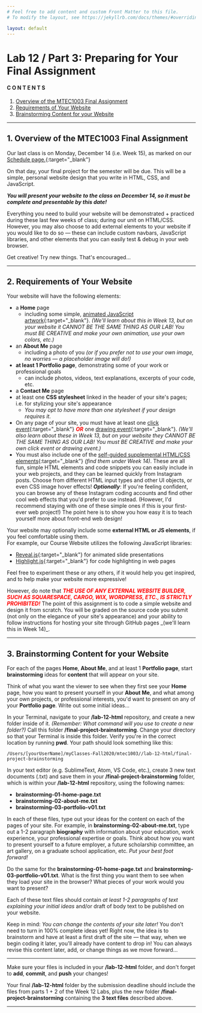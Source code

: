 ```yaml
---
# Feel free to add content and custom Front Matter to this file.
# To modify the layout, see https://jekyllrb.com/docs/themes/#overriding-theme-defaults

layout: default
---
```


# Lab 12 / Part 3: Preparing for Your Final Assignment  

#### C O N T E N T S  
1. <a href="#overview">Overview of the MTEC1003 Final Assignment</a>  
2. <a href="#req">Requirements of Your Website</a>  
3. <a href="#cont">Brainstorming Content for your Website</a>  

* * *  

<a id="overview"></a>
## 1. Overview of the MTEC1003 Final Assignment  

Our last class is on Monday, December 14 (i.e. Week 15), as marked on our [Schedule page.](https://einbahnstrasse.github.io/Goldford-MTEC1003-OL04/){:target="_blank"}  

On that day, your final project for the semester will be due. This will be a simple, personal website design that you write in HTML, CSS, and JavaScript.

**_You will present your website to the class on December 14, so it must be complete and presentable by this date!_**

Everything you need to build your website will be demonstrated + practiced during these last few weeks of class; during our unit on HTML/CSS. However, you may also choose to add external elements to your website if you would like to do so — these can include custom navbars, JavaScript libraries, and other elements that you can easily test & debug in your web browser.

Get creative! Try new things. That's encouraged...  

* * *   

<a id="req"></a>
## 2. Requirements of Your Website  

Your website will have the following elements:
* a **Home** page  
  - including some simple, [animated JavaScript artwork](https://einbahnstrasse.github.io/Goldford-MTEC1003-OL78/labs/11/animation.v02.html){:target="_blank"}. _(We'll learn about this in Week 13, but on your website it CANNOT BE THE SAME THING AS OUR LAB! You must BE CREATIVE and make your own animation, use your own colors, etc.)_  
* an **About Me** page  
  - including a photo of you _(or if you prefer not to use your own image, no worries — a placeholder image will do!)_  
* **at least 1 Portfolio page**, demonstrating some of your work or professional goals  
  - can include photos, videos, text explanations, excerpts of your code, etc.
* a **Contact Me** page  
* at least one **CSS stylesheet** linked in the header of your site's pages; i.e. for stylizing your site's appearance  
  - _You may opt to have more than one stylesheet if your design requires it._  
* On any page of your site, you must have at least one [click event](https://einbahnstrasse.github.io/Goldford-MTEC1003-OL78/labs/11/click.v02.html){:target="_blank"} <span style="color: red"><i><strong>OR</strong></i></span> one [drawing event](https://einbahnstrasse.github.io/Goldford-MTEC1003-OL78/labs/10/events.v02.html){:target="_blank"}. _(We'll also learn about these in Week 13, but on your website they CANNOT BE THE SAME THING AS OUR LAB! You must BE CREATIVE and make your own click event or drawing event.)_  
* You must also include one of the [self-guided supplemental HTML/CSS elements](https://einbahnstrasse.github.io/Goldford-MTEC1003-OL78/schedule.html#final-code-snippets){:target="_blank"} _(find them under Week 14)_. These are all fun, simple HTML elements and code snippets you can easily include in your web projects, and they can be learned quickly from Instagram posts. Choose from different HTML input types and other UI objects, or even CSS image hover effects! **_Optionally_**: If you're feeling confident, you can browse any of these Instagram coding accounts and find other cool web effects that you'd prefer to use instead. (However, I'd recommend staying with one of these simple ones if this is your first-ever web project!) The point here is to show you how easy it is to teach yourself more about front-end web design!  

Your website may optionally include some **external HTML or JS elements**, if you feel comfortable using them.  
For example, our Course Website utilizes the following JavaScript libraries:
* [Reveal.js](https://revealjs.com/){:target="_blank"} for animated slide presentations  
* [Highlight.js](https://highlightjs.org/){:target="_blank"} for code highlighting in web pages  

Feel free to experiment these or any others, if it would help you get inspired, and to help make your website more expressive!  

<p>However, do note that <span style="color: red"><i><strong>THE USE OF ANY EXTERNAL WEBSITE BUILDER, SUCH AS SQUARESPACE, CARGO, WIX, WORDPRESS, ETC., IS STRICTLY PROHIBITED!</strong></i></span> The point of this assignment is to code a simple website and design it from scratch. You will be graded on the source code you submit (not only on the elegance of your site's appearance) and your ability to follow instructions for hosting your site through GitHub pages _(we'll learn this in Week 14)_.</p>

* * *   

<a id="cont"></a>
## 3. Brainstorming Content for your Website  

For each of the pages **Home**, **About Me**, and at least 1 **Portfolio page**, start **brainstorming** ideas for **content** that will appear on your site.

Think of what you want the viewer to see when they first see your **Home** page, how you want to present yourself in your **About Me**, and what among your own projects, or professional interests, you'd want to present on any of your **Portfolio page**. Write out some initial ideas...  

In your Terminal, navigate to your **/lab-12-html** repository, and create a new folder inside of it. _(Remember: What command will you use to create a new folder?)_ Call this folder **/final-project-brainstorming**. Change your directory so that your Terminal is inside this folder. Verify you're in the correct location by running **pwd**. Your path should look something like this:

`/Users/[yourUserName]/myClasses-Fall2020/mtec1003//lab-12-html/final-project-brainstorming`

In your text editor (e.g. SublimeText, Atom, VS Code, etc.), create 3 new text documents (.txt) and save them in your **/final-project-brainstorming** folder, which is within your **/lab-12-html** repository, using the following names:
* **brainstorming-01-home-page.txt**  
* **brainstorming-02-about-me.txt**  
* **brainstorming-03-portfolio-v01.txt**  

In each of these files, type out your ideas for the content on each of the pages of your site. For example, in **brainstorming-02-about-me.txt**, type out a 1-2 paragraph **biography** with information about your education, work experience, your professional expertise or goals. Think about how you want to present yourself to a future employer, a future scholarship committee, an art gallery, on a graduate school application, etc. _Put your best foot forward!_  

Do the same for the **brainstorming-01-home-page.txt** and **brainstorming-03-portfolio-v01.txt**. What is the first thing you want them to see when they load your site in the browser? What pieces of your work would you want to present?

Each of these text files should contain _at least 1-2 paragraphs of text explaining your initial ideas_ and/or draft of body text to be published on your website.

Keep in mind: _You can change the contents of your site later!_ You don't need to turn in 100% complete ideas yet! Right now, the idea is to brainstorm and have at least a first draft of the site — that way, when we begin coding it later, you'll already have content to drop in! You can always revise this content later, add, or change things as we move forward...

* * *   

Make sure your files is included in your **/lab-12-html** folder, and don't forget to **add**, **commit**, and **push** your changes!  
<!-- Use your [_git cheatsheet_ (from lab 3)](/Goldford-MTEC1003-OL04/labs/03/lab-03-git-intro.html){:target="_blank"} if you need it!   -->

Your final **/lab-12-html** folder by the submission deadline should include the files from parts 1 + 2 of the Week 12 Labs, plus the new folder **/final-project-brainstorming** containing the **3 text files** described above.  

* * *  
